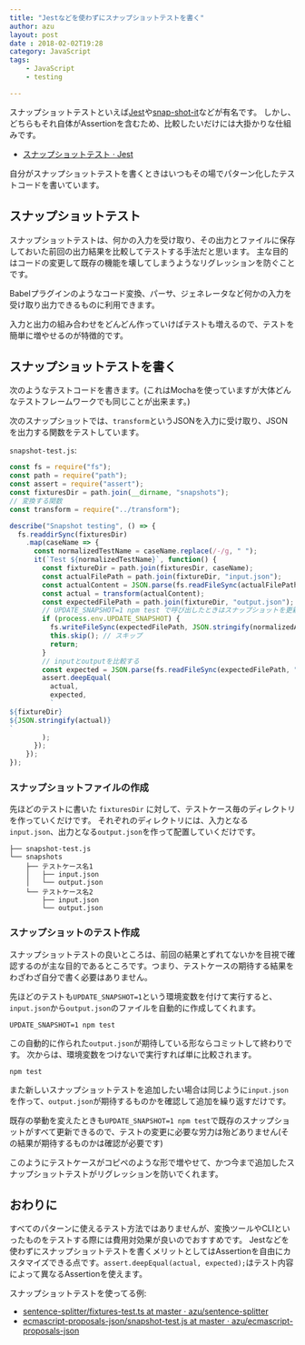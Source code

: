 ```yaml
---
title: "Jestなどを使わずにスナップショットテストを書く"
author: azu
layout: post
date : 2018-02-02T19:28
category: JavaScript
tags:
    - JavaScript
    - testing

---
```


スナップショットテストといえば[Jest](https://github.com/facebook/jest "Jest")や[snap-shot-it](https://github.com/bahmutov/snap-shot-it "snap-shot-it")などが有名です。
しかし、どちらもそれ自体がAssertionを含むため、比較したいだけには大掛かりな仕組みです。

- [スナップショットテスト · Jest](https://facebook.github.io/jest/docs/ja/snapshot-testing.html "スナップショットテスト · Jest")

自分がスナップショットテストを書くときはいつもその場でパターン化したテストコードを書いています。

## スナップショットテスト

スナップショットテストは、何かの入力を受け取り、その出力とファイルに保存しておいた前回の出力結果を比較してテストする手法だと思います。
主な目的はコードの変更して既存の機能を壊してしまうようなリグレッションを防ぐことです。

Babelプラグインのようなコード変換、パーサ、ジェネレータなど何かの入力を受け取り出力できるものに利用できます。

入力と出力の組み合わせをどんどん作っていけばテストも増えるので、テストを簡単に増やせるのが特徴的です。

## スナップショットテストを書く

次のようなテストコードを書きます。(これはMochaを使っていますが大体どんなテストフレームワークでも同じことが出来ます。)

次のスナップショットでは、`transform`というJSONを入力に受け取り、JSONを出力する関数をテストしています。

`snapshot-test.js`:

```js
const fs = require("fs");
const path = require("path");
const assert = require("assert");
const fixturesDir = path.join(__dirname, "snapshots");
// 変換する関数
const transform = require("../transform");

describe("Snapshot testing", () => {
  fs.readdirSync(fixturesDir)
    .map(caseName => {
      const normalizedTestName = caseName.replace(/-/g, " ");
      it(`Test ${normalizedTestName}`, function() {
        const fixtureDir = path.join(fixturesDir, caseName);
        const actualFilePath = path.join(fixtureDir, "input.json");
        const actualContent = JSON.parse(fs.readFileSync(actualFilePath, "utf-8"));
        const actual = transform(actualContent);
        const expectedFilePath = path.join(fixtureDir, "output.json");
        // UPDATE_SNAPSHOT=1 npm test で呼び出したときはスナップショットを更新
        if (process.env.UPDATE_SNAPSHOT) {
          fs.writeFileSync(expectedFilePath, JSON.stringify(normalizedActual, null, 4));
          this.skip(); // スキップ
          return;
        }
        // inputとoutputを比較する
        const expected = JSON.parse(fs.readFileSync(expectedFilePath, "utf-8"));
        assert.deepEqual(
          actual,
          expected,
          `
${fixtureDir}
${JSON.stringify(actual)}
`
        );
      });
    });
});
```

### スナップショットファイルの作成

先ほどのテストに書いた `fixturesDir` に対して、テストケース毎のディレクトリを作っていくだけです。
それぞれのディレクトリには、入力となる`input.json`、出力となる`output.json`を作って配置していくだけです。


```
├── snapshot-test.js
└── snapshots
    ├── テストケース名1
    │   ├── input.json
    │   └── output.json
    └── テストケース名2
        ├── input.json
        └── output.json
```

### スナップショットのテスト作成

スナップショットテストの良いところは、前回の結果とずれてないかを目視で確認するのが主な目的であるところです。つまり、テストケースの期待する結果をわざわざ自分で書く必要はありません。

先ほどのテストも`UPDATE_SNAPSHOT=1`という環境変数を付けて実行すると、`input.json`から`output.json`のファイルを自動的に作成してくれます。

    UPDATE_SNAPSHOT=1 npm test
    
この自動的に作られた`output.json`が期待している形ならコミットして終わりです。
次からは、環境変数をつけないで実行すれば単に比較されます。

    npm test 

また新しいスナップショットテストを追加したい場合は同じように`input.json`を作って、`output.json`が期待するものかを確認して追加を繰り返すだけです。

既存の挙動を変えたときも`UPDATE_SNAPSHOT=1 npm test`で既存のスナップショットがすべて更新できるので、テストの変更に必要な労力は殆どありません(その結果が期待するものかは確認が必要です)

このようにテストケースがコピペのような形で増やせて、かつ今まで追加したスナップショットテストがリグレッションを防いでくれます。

## おわりに

すべてのパターンに使えるテスト方法ではありませんが、変換ツールやCLIといったものをテストする際には費用対効果が良いのでおすすめです。
Jestなどを使わずにスナップショットテストを書くメリットとしてはAssertionを自由にカスタマイズできる点です。`assert.deepEqual(actual, expected);`はテスト内容によって異なるAssertionを使えます。


スナップショットテストを使ってる例:

- [sentence-splitter/fixtures-test.ts at master · azu/sentence-splitter](https://github.com/azu/sentence-splitter/blob/master/test/fixtures-test.ts)
- [ecmascript-proposals-json/snapshot-test.js at master · azu/ecmascript-proposals-json](https://github.com/azu/ecmascript-proposals-json/blob/master/test/snapshot-test.js)
